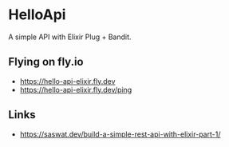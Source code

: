 # HelloApi

A simple API with Elixir Plug + Bandit.

## Flying on fly.io

- https://hello-api-elixir.fly.dev
- https://hello-api-elixir.fly.dev/ping

## Links

- https://saswat.dev/build-a-simple-rest-api-with-elixir-part-1/
